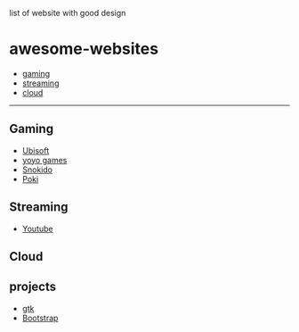 
list of website with good design

awesome-websites
================================================
- [gaming](#gaming)
- [streaming](#streaming)
- [cloud](#cloud)
___


## Gaming

- [Ubisoft](https://www.ubisoft.com/)
- [yoyo games](https://www.yoyogames.com/)
- [Snokido](https://www.snokido.com/)
- [Poki](https://poki.com/)

## Streaming
- [Youtube](https://youtube.com/)

## Cloud

## projects

- [gtk](https://www.gtk.org/)
- [Bootstrap](https://getbootstrap.com/)



